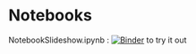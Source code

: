 # Notebooks

NotebookSlideshow.ipynb : [![Binder](https://mybinder.org/badge_logo.svg)](https://hub.mybinder.org/user/malinc-notebooks-dasmz036/notebooks/NotebookSlideshows.ipynb#/) to try it out
